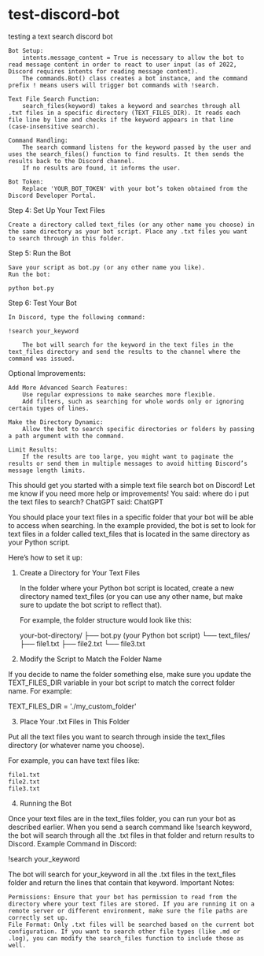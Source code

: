 # test-discord-bot
testing a text search discord bot 

    Bot Setup:
        intents.message_content = True is necessary to allow the bot to read message content in order to react to user input (as of 2022, Discord requires intents for reading message content).
        The commands.Bot() class creates a bot instance, and the command prefix ! means users will trigger bot commands with !search.

    Text File Search Function:
        search_files(keyword) takes a keyword and searches through all .txt files in a specific directory (TEXT_FILES_DIR). It reads each file line by line and checks if the keyword appears in that line (case-insensitive search).

    Command Handling:
        The search command listens for the keyword passed by the user and uses the search_files() function to find results. It then sends the results back to the Discord channel.
        If no results are found, it informs the user.

    Bot Token:
        Replace 'YOUR_BOT_TOKEN' with your bot’s token obtained from the Discord Developer Portal.

Step 4: Set Up Your Text Files

    Create a directory called text_files (or any other name you choose) in the same directory as your bot script. Place any .txt files you want to search through in this folder.

Step 5: Run the Bot

    Save your script as bot.py (or any other name you like).
    Run the bot:

    python bot.py

Step 6: Test Your Bot

    In Discord, type the following command:

    !search your_keyword

        The bot will search for the keyword in the text files in the text_files directory and send the results to the channel where the command was issued.

Optional Improvements:

    Add More Advanced Search Features:
        Use regular expressions to make searches more flexible.
        Add filters, such as searching for whole words only or ignoring certain types of lines.

    Make the Directory Dynamic:
        Allow the bot to search specific directories or folders by passing a path argument with the command.

    Limit Results:
        If the results are too large, you might want to paginate the results or send them in multiple messages to avoid hitting Discord’s message length limits.

This should get you started with a simple text file search bot on Discord! Let me know if you need more help or improvements!
You said:
where do i put the text files to search?
ChatGPT said:
ChatGPT

You should place your text files in a specific folder that your bot will be able to access when searching. In the example provided, the bot is set to look for text files in a folder called text_files that is located in the same directory as your Python script.

Here’s how to set it up:
1. Create a Directory for Your Text Files

    In the folder where your Python bot script is located, create a new directory named text_files (or you can use any other name, but make sure to update the bot script to reflect that).

    For example, the folder structure would look like this:

    your-bot-directory/
      ├── bot.py  (your Python bot script)
      └── text_files/
            ├── file1.txt
            ├── file2.txt
            └── file3.txt

2. Modify the Script to Match the Folder Name

If you decide to name the folder something else, make sure you update the TEXT_FILES_DIR variable in your bot script to match the correct folder name. For example:

TEXT_FILES_DIR = './my_custom_folder'

3. Place Your .txt Files in This Folder

Put all the text files you want to search through inside the text_files directory (or whatever name you choose).

For example, you can have text files like:

    file1.txt
    file2.txt
    file3.txt

4. Running the Bot

Once your text files are in the text_files folder, you can run your bot as described earlier. When you send a search command like !search keyword, the bot will search through all the .txt files in that folder and return results to Discord.
Example Command in Discord:

!search your_keyword

The bot will search for your_keyword in all the .txt files in the text_files folder and return the lines that contain that keyword.
Important Notes:

    Permissions: Ensure that your bot has permission to read from the directory where your text files are stored. If you are running it on a remote server or different environment, make sure the file paths are correctly set up.
    File Format: Only .txt files will be searched based on the current bot configuration. If you want to search other file types (like .md or .log), you can modify the search_files function to include those as well.